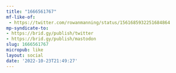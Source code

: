 ```yaml
---
title: "1666561767"
mf-like-of:
 - https://twitter.com/rowanmanning/status/1561685932251684864
mp-syndicate-to:
- https://brid.gy/publish/twitter
- https://brid.gy/publish/mastodon
slug: 1666561767
micropub: like
layout: social
date: '2022-10-23T21:49:27'
---
```

